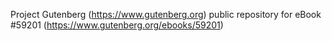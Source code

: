 Project Gutenberg (https://www.gutenberg.org) public repository for
eBook #59201 (https://www.gutenberg.org/ebooks/59201)
